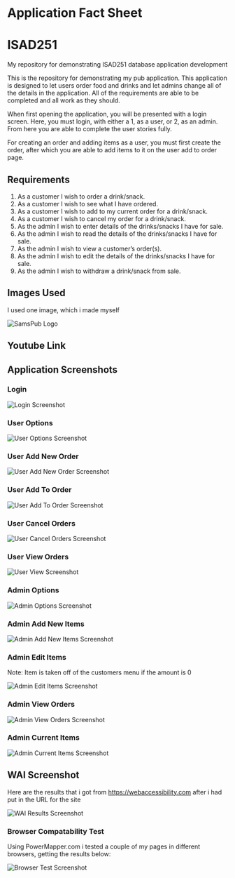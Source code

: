 
# Application Fact Sheet
# ISAD251
My repository for demonstrating ISAD251 database application development

This is the repository for demonstrating my pub application. This application is designed to let users order food and drinks and let admins change all of the details in the application. All of the requirements are able to be completed and all work as they should.

When first opening the application, you will be presented with a login screen. Here, you must login, with either a 1, as a user, or 2, as an admin. From here you are able to complete the user stories fully.

For creating an order and adding items as a user, you must first create the order, after which you are able to add items to it on the user add to order page.

## Requirements
1. As a customer I wish to order a drink/snack.
2. As a customer I wish to see what I have ordered.
3. As a customer I wish to add to my current order for a drink/snack.
4. As a customer I wish to cancel my order for a drink/snack.
5. As the admin I wish to enter details of the drinks/snacks I have for sale.
6. As the admin I wish to read the details of the drinks/snacks I have for sale.
7. As the admin I wish to view a customer’s order(s).
8. As the admin I wish to edit the details of the drinks/snacks I have for sale.
9. As the admin I wish to withdraw a drink/snack from sale.

## Images Used
I used one image, which i made myself

![SamsPub Logo](Code/PubApplication/assets/img/samspub.png)

## Youtube Link



## Application Screenshots
### Login

![Login Screenshot](Screenshots/Program%20Screenshots/LoginPage.PNG)

### User Options

![User Options Screenshot](Screenshots/Program%20Screenshots/UserOptions.PNG)

### User Add New Order

![User Add New Order Screenshot](Screenshots/Program%20Screenshots/UserNewOrder.PNG)

### User Add To Order

![User Add To Order Screenshot](Screenshots/Program%20Screenshots/UserAddToOrder.PNG)

### User Cancel Orders

![User Cancel Orders Screenshot](Screenshots/Program%20Screenshots/UserCancelOrder.PNG)

### User View Orders

![User View Screenshot](Screenshots/Program%20Screenshots/UserViewOrders.PNG)

### Admin Options

![Admin Options Screenshot](Screenshots/Program%20Screenshots/AdminOptions.PNG)

### Admin Add New Items

![Admin Add New Items Screenshot](Screenshots/Program%20Screenshots/AdminAddNewItems.PNG)

### Admin Edit Items
Note: Item is taken off of the customers menu if the amount is 0

![Admin Edit Items Screenshot](Screenshots/Program%20Screenshots/AdminEditItems.PNG)

### Admin View Orders

![Admin View Orders Screenshot](Screenshots/Program%20Screenshots/AdminViewOrders.PNG)

### Admin Current Items

![Admin Current Items Screenshot](Screenshots/Program%20Screenshots/AdminCurrentItems.PNG)

## WAI Screenshot
Here are the results that i got from https://webaccessibility.com after i had put in the URL for the site

![WAI Results Screenshot](Screenshots/WAI%20Test.PNG)

### Browser Compatability Test

Using PowerMapper.com i tested a couple of my pages in different browsers, getting the results below:

![Browser Test Screenshot](Screenshots/BrowserCompatabilityTest.PNG)

